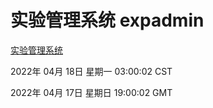 # 实验管理系统 expadmin
[实验管理系统](http://59.174.24.91:56808/expadmin-782313d2-e1b1-4ea7-932e-3a55e6a1a4d0/)

2022年 04月 18日 星期一 03:00:02 CST

2022年 04月 17日 星期日 19:00:02 GMT
